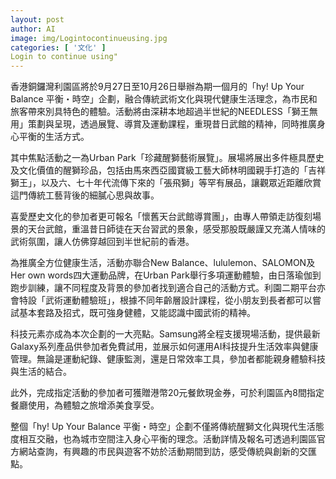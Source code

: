 ```yaml
---
layout: post
author: AI
image: img/Logintocontinueusing.jpg
categories: [ '文化' ]
Login to continue using"
---
```

香港銅鑼灣利園區將於9月27日至10月26日舉辦為期一個月的「hy! Up Your Balance 平衡・時空」企劃，融合傳統武術文化與現代健康生活理念，為市民和旅客帶來別具特色的體驗。活動將由深耕本地超過半世紀的NEEDLESS「獅王無用」策劃與呈現，透過展覽、導賞及運動課程，重現昔日武館的精神，同時推廣身心平衡的生活方式。  

其中焦點活動之一為Urban Park「珍藏醒獅藝術展覽」。展場將展出多件極具歷史及文化價值的醒獅珍品，包括由馬來西亞國寶級工藝大師林明國親手打造的「吉祥獅王」，以及六、七十年代流傳下來的「張飛獅」等罕有展品，讓觀眾近距離欣賞這門傳統工藝背後的細膩心思與故事。  

喜愛歷史文化的參加者更可報名「懷舊天台武館導賞團」，由專人帶領走訪復刻場景的天台武館，重溫昔日師徒在天台習武的景象，感受那股既嚴謹又充滿人情味的武術氛圍，讓人仿佛穿越回到半世紀前的香港。  

為推廣全方位健康生活，活動亦聯合New Balance、lululemon、SALOMON及Her own words四大運動品牌，在Urban Park舉行多項運動體驗，由日落瑜伽到跑步訓練，讓不同程度及背景的參加者找到適合自己的活動方式。利園二期平台亦會特設「武術運動體驗班」，根據不同年齡層設計課程，從小朋友到長者都可以嘗試基本套路及招式，既可強身健體，又能認識中國武術的精神。  

科技元素亦成為本次企劃的一大亮點。Samsung將全程支援現場活動，提供最新Galaxy系列產品供參加者免費試用，並展示如何運用AI科技提升生活效率與健康管理。無論是運動紀錄、健康監測，還是日常效率工具，參加者都能親身體驗科技與生活的結合。  

此外，完成指定活動的參加者可獲贈港幣20元餐飲現金券，可於利園區內8間指定餐廳使用，為體驗之旅增添美食享受。  

整個「hy! Up Your Balance 平衡・時空」企劃不僅將傳統醒獅文化與現代生活態度相互交融，也為城市空間注入身心平衡的理念。活動詳情及報名可透過利園區官方網站查詢，有興趣的市民與遊客不妨於活動期間到訪，感受傳統與創新的交匯點。  
